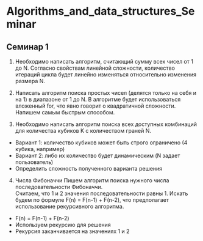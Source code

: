 # Algorithms_and_data_structures_Seminar

## Семинар 1
1. Необходимо написать алгоритм, считающий сумму всех чисел
от 1 до N. Согласно свойствам линейной сложности,
количество итераций цикла будет линейно изменяться
относительно изменения размера N.

2. Написать алгоритм поиска простых чисел (делятся только на себя и на 1)
в диапазоне от 1 до N. В алгоритме будет использоваться вложенный for,
что явно говорит о квадратичной сложности. Напишем самым быстрым способом.

3. Необходимо написать алгоритм поиска всех доступных комбинаций для
количества кубиков K с количеством граней N.
* Вариант 1: количество кубиков может быть строго ограничено (4
кубика, например)  
* Вариант 2: либо их количество будет динамическим (N задает
пользователь)  
* Определить сложность полученного варианта решения

4. Числа Фибоначчи
Пишем алгоритм поиска нужного числа последовательности
Фибоначчи.  
Считаем, что 1 и 2 значения последовательности равны 1. Искать будем
по формуле F(n) = F(n-1) + F(n-2), что предполагает использование
рекурсивного
алгоритма.  
* F(n) = F(n-1) + F(n-2)
* Используем рекурсию для решения
* Рекурсия заканчивается на значениях 1 и 2
